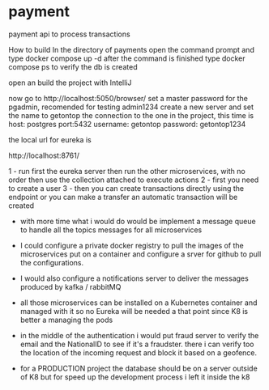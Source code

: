 # payment
payment api to process transactions


How to build
In the directory of payments 
open the command prompt and type docker compose up -d
after the command is finished type docker compose ps to verify the db is created

open an build the project with IntelliJ

now go to http://localhost:5050/browser/
set a master password for the pgadmin, 
recomended for testing admin1234
create a new server and set the name to getontop
the connection to the one in the project, this time is 
host: postgres
port:5432
username: getontop
password: getontop1234

the local url for eureka is 

http://localhost:8761/

1 - run first the eureka server then run the other microservices, with no order then use the collection attached to execute actions
2 - first you need to create a user
3 - then you can create transactions directly using the endpoint or you can make a transfer an automatic transaction will be created


- with more time  what i would do would be implement a message queue to handle all the topics messages for all microservices
- I could configure a private docker registry to pull the images of the microservices put on a container and configure a srver for github to pull
   the configurations.
- I  would also configure a notifications server to deliver the messages produced by kafka / rabbitMQ

- all those microservices can be installed on a Kubernetes container and managed with it so no 
	Eureka will be needed a that point since K8 is better a managing the pods

- in the middle of the authentication i would put fraud server to verify the email and the NationalID to see if it's a fraudster.
	there i can verify too the location of the incoming request and block it based on a geofence.


- for a PRODUCTION project the database should be on a server outside of K8 but for speed up the development process i left it inside the k8


	
